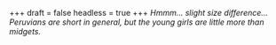 
+++
draft = false
headless = true
+++
_Hmmm... slight size difference... Peruvians are short in general, but the young girls are little more than midgets._
